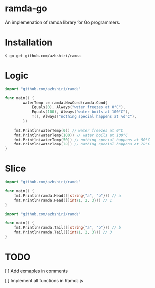 # ramda-go
An implemenation of ramda library for Go programmers.


# Installation
```
$ go get github.com/azbshiri/ramda
```

# Logic
```go
import "github.com/azbshiri/ramda"

func main() {
		waterTemp := ramda.NewCond(ramda.Cond{
			Equals(0), Always("water freezes at 0°C"),
			Equals(100), Always("water boils at 100°C"),
			T(), Always("nothing special happens at %d°C"),
		})
    
    fmt.Println(waterTemp(0)) // water freezes at 0°C
    fmt.Println(waterTemp(100)) // water boils at 100°C
    fmt.Println(waterTemp(50)) // nothing special happens at 50°C
    fmt.Println(waterTemp(70)) // nothing special happens at 70°C
}
```

# Slice
```go
import "github.com/azbshiri/ramda"

func main() {
    fmt.Println(ramda.Head([]string{"a", "b"})) // a
    fmt.Println(ramda.Head([]int{1, 2, 3})) // 1
}
```

```go
import "github.com/azbshiri/ramda"

func main() {
    fmt.Println(ramda.Tail([]string{"a", "b"})) // b
    fmt.Println(ramda.Tail([]int{1, 2, 3})) // 3
}
```

# TODO
[ ] Add exmaples in comments

[ ] Implement all functions in Ramda.js
